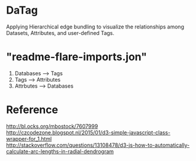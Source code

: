 # DaTag
Applying Hierarchical edge bundling to visualize the relationships among Datasets, Attributes, and user-defined Tags.

# "readme-flare-imports.jon"
  1. Databases --> Tags
  2. Tags --> Attributes
  3. Attrbutes --> Databases

# Reference
http://bl.ocks.org/mbostock/7607999 <br />
http://czcodezone.blogspot.nl/2015/01/d3-simple-javascript-class-wrapper-for_1.html <br />
http://stackoverflow.com/questions/13108478/d3-js-how-to-automatically-calculate-arc-lengths-in-radial-dendrogram
